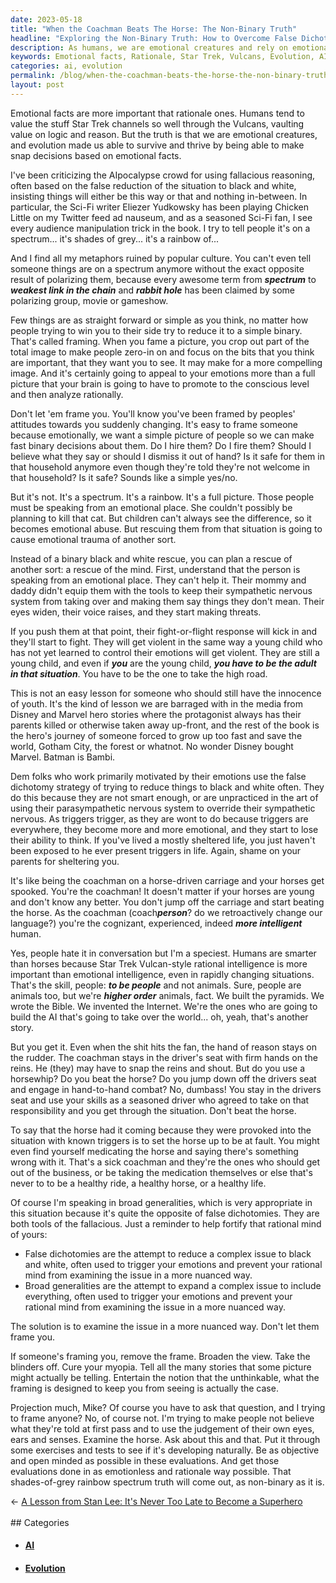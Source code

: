 ```yaml
---
date: 2023-05-18
title: "When the Coachman Beats The Horse: The Non-Binary Truth"
headline: "Exploring the Non-Binary Truth: How to Overcome False Dichotomies and Embrace the Spectrum"
description: As humans, we are emotional creatures and rely on emotional facts for survival. This article explores the dangers of reducing complex situations to binary choices, and encourages us to take the high road and stay in the driver's seat, no matter how spooked the horses get. Don't let yourself be framed by others - broaden your view and search for the non-binary truth.
keywords: Emotional facts, Rationale, Star Trek, Vulcans, Evolution, AIpocalypse, Eliezer Yudkowsky, Polarizing, Framing, Black and White, Spectrum, Rainbow, Mind, Sympathetic Nervous System, Parasympathetic Nervous System, Triggers, Disney, Marvel, Batman, Bambi, False Dichotomy, Cognizant, Pyramids, Bible, Internet, AI, Coachman, Horse, Horsew
categories: ai, evolution
permalink: /blog/when-the-coachman-beats-the-horse-the-non-binary-truth/
layout: post
---
```



Emotional facts are more important that rationale ones. Humans tend to value
the stuff Star Trek channels so well through the Vulcans, vaulting value on
logic and reason. But the truth is that we are emotional creatures, and
evolution made us able to survive and thrive by being able to make snap
decisions based on emotional facts.

I've been criticizing the AIpocalypse crowd for using fallacious reasoning,
often based on the false reduction of the situation to black and white,
insisting things will either be this way or that and nothing in-between. In
particular, the Sci-Fi writer Eliezer Yudkowsky has been playing Chicken Little
on my Twitter feed ad nauseum, and as a seasoned Sci-Fi fan, I see every
audience manipulation trick in the book. I try to tell people it's on a
spectrum... it's shades of grey... it's a rainbow of...

And I find all my metaphors ruined by popular culture. You can't even tell
someone things are on a spectrum anymore without the exact opposite result of
polarizing them, because every awesome term from ***spectrum*** to ***weakest
link in the chain*** and ***rabbit hole*** has been claimed by some polarizing
group, movie or gameshow.

Few things are as straight forward or simple as you think, no matter how people
trying to win you to their side try to reduce it to a simple binary. That's
called framing. When you fame a picture, you crop out part of the total image
to make people zero-in on and focus on the bits that you think are important,
that they want you to see. It may make for a more compelling image. And it's
certainly going to appeal to your emotions more than a full picture that your
brain is going to have to promote to the conscious level and then analyze
rationally.

Don't let 'em frame you. You'll know you've been framed by peoples' attitudes
towards you suddenly changing. It's easy to frame someone because emotionally,
we want a simple picture of people so we can make fast binary decisions about
them. Do I hire them? Do I fire them? Should I believe what they say or should
I dismiss it out of hand? Is it safe for them in that household anymore even
though they're told they're not welcome in that household? Is it safe? Sounds
like a simple yes/no.

But it's not. It's a spectrum. It's a rainbow. It's a full picture. Those
people must be speaking from an emotional place. She couldn't possibly be
planning to kill that cat. But children can't always see the difference, so it
becomes emotional abuse. But rescuing them from that situation is going to
cause emotional trauma of another sort.

Instead of a binary black and white rescue, you can plan a rescue of another
sort: a rescue of the mind. First, understand that the person is speaking from
an emotional place. They can't help it. Their mommy and daddy didn't equip them
with the tools to keep their sympathetic nervous system from taking over and
making them say things they don't mean. Their eyes widen, their voice raises,
and they start making threats.

If you push them at that point, their fight-or-flight response will kick in and
they'll start to fight. They will get violent in the same way a young child who
has not yet learned to control their emotions will get violent. They are still
a young child, and even if ***you*** are the young child, ***you have to be the
adult in that situation***. You have to be the one to take the high road.

This is not an easy lesson for someone who should still have the innocence of
youth. It's the kind of lesson we are barraged with in the media from Disney
and Marvel hero stories where the protagonist always has their parents killed
or otherwise taken away up-front, and the rest of the book is the hero's
journey of someone forced to grow up too fast and save the world, Gotham City,
the forest or whatnot. No wonder Disney bought Marvel. Batman is Bambi.

Dem folks who work primarily motivated by their emotions use the false
dichotomy strategy of trying to reduce things to black and white often. They do
this because they are not smart enough, or are unpracticed in the art of using
their parasympathetic nervous system to override their sympathetic nervous. As
triggers trigger, as they are wont to do because triggers are everywhere, they
become more and more emotional, and they start to lose their ability to think.
If you've lived a mostly sheltered life, you just haven't been exposed to he
ever present triggers in life. Again, shame on your parents for sheltering you.

It's like being the coachman on a horse-driven carriage and your horses get
spooked. You're the coachman! It doesn't matter if your horses are young and
don't know any better. You don't jump off the carriage and start beating the
horse. As the coachman (coach***person***? do we retroactively change our
language?) you're the cognizant, experienced, indeed ***more intelligent***
human. 

Yes, people hate it in conversation but I'm a speciest. Humans are smarter than
horses because Star Trek Vulcan-style rational intelligence is more important
than emotional intelligence, even in rapidly changing situations. That's the
skill, people: ***to be people*** and not animals. Sure, people are animals
too, but we're ***higher order*** animals, fact. We built the pyramids. We
wrote the Bible. We invented the Internet. We're the ones who are going to
build the AI that's going to take over the world... oh, yeah, that's another
story.

But you get it. Even when the shit hits the fan, the hand of reason stays on
the rudder. The coachman stays in the driver's seat with firm hands on the
reins. He (they) may have to snap the reins and shout. But do you use a
horsewhip? Do you beat the horse? Do you jump down off the drivers seat and
engage in hand-to-hand combat? No, dumbass! You stay in the drivers seat and
use your skills as a seasoned driver who agreed to take on that responsibility
and you get through the situation. Don't beat the horse.

To say that the horse had it coming because they were provoked into the
situation with known triggers is to set the horse up to be at fault. You might
even find yourself medicating the horse and saying there's something wrong with
it. That's a sick coachman and they're the ones who should get out of the
business, or be taking the medication themselves or else that's never to to be
a healthy ride, a healthy horse, or a healthy life.

Of course I'm speaking in broad generalities, which is very appropriate in this
situation because it's quite the opposite of false dichotomies. They are both
tools of the fallacious. Just a reminder to help fortify that rational mind of
yours:

- False dichotomies are the attempt to reduce a complex issue to black and
  white, often used to trigger your emotions and prevent your rational mind
  from examining the issue in a more nuanced way.
- Broad generalities are the attempt to expand a complex issue to include
  everything, often used to trigger your emotions and prevent your rational
  mind from examining the issue in a more nuanced way.

The solution is to examine the issue in a more nuanced way. Don't let them
frame you.

If someone's framing you, remove the frame. Broaden the view. Take the blinders
off. Cure your myopia. Tell all the many stories that some picture might
actually be telling. Entertain the notion that the unthinkable, what the
framing is designed to keep you from seeing is actually the case.

Projection much, Mike? Of course you have to ask that question, and I trying to
frame anyone? No, of course not. I'm trying to make people not believe what
they're told at first pass and to use the judgement of their own eyes, ears and
senses. Examine the horse. Ask about this and that. Put it through some
exercises and tests to see if it's developing naturally. Be as objective and
open minded as possible in these evaluations. And get those evaluations done in
as emotionless and rationale way possible. That shades-of-grey rainbow spectrum
truth will come out, as non-binary as it is.


















<div class="arrow-links"><div class="post-nav-prev"><span class="arrow">&larr;&nbsp;</span><a href="/blog/a-lesson-from-stan-lee-it-s-never-too-late-to-become-a-superhero/">A Lesson from Stan Lee: It's Never Too Late to Become a Superhero</a></div> &nbsp; <div class="post-nav-next"><a href=""></a></div></div>
## Categories

<ul>
<li><h4><a href='/ai/'>AI</a></h4></li>
<li><h4><a href='/evolution/'>Evolution</a></h4></li></ul>